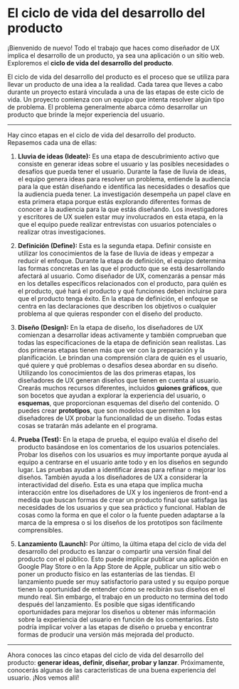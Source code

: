 # El ciclo de vida del desarrollo del producto

¡Bienvenido de nuevo! Todo el trabajo que haces como diseñador de UX implica el desarrollo de un producto, ya sea una aplicación o un sitio web. Exploremos el **ciclo de vida del desarrollo del producto**.

El ciclo de vida del desarrollo del producto es el proceso que se utiliza para llevar un producto de una idea a la realidad. Cada tarea que lleves a cabo durante un proyecto estará vinculada a una de las etapas de este ciclo de vida. Un proyecto comienza con un equipo que intenta resolver algún tipo de problema. El problema generalmente abarca cómo desarrollar un producto que brinde la mejor experiencia del usuario.

---

Hay cinco etapas en el ciclo de vida del desarrollo del producto. Repasemos cada una de ellas:

1.  **Lluvia de ideas (Ideate):** Es una etapa de descubrimiento activo que consiste en generar ideas sobre el usuario y las posibles necesidades o desafíos que pueda tener el usuario. Durante la fase de lluvia de ideas, el equipo genera ideas para resolver un problema, entiende la audiencia para la que están diseñando e identifica las necesidades o desafíos que la audiencia pueda tener. La investigación desempeña un papel clave en esta primera etapa porque estás explorando diferentes formas de conocer a la audiencia para la que estás diseñando. Los investigadores y escritores de UX suelen estar muy involucrados en esta etapa, en la que el equipo puede realizar entrevistas con usuarios potenciales o realizar otras investigaciones.

2.  **Definición (Define):** Esta es la segunda etapa. Definir consiste en utilizar los conocimientos de la fase de lluvia de ideas y empezar a reducir el enfoque. Durante la etapa de definición, el equipo determina las formas concretas en las que el producto que se está desarrollando afectará al usuario. Como diseñador de UX, comenzarás a pensar más en los detalles específicos relacionados con el producto, para quién es el producto, qué hará el producto y qué funciones deben incluirse para que el producto tenga éxito. En la etapa de definición, el enfoque se centra en las declaraciones que describen los objetivos o cualquier problema al que quieras responder con el diseño del producto.

3.  **Diseño (Design):** En la etapa de diseño, los diseñadores de UX comienzan a desarrollar ideas activamente y también comprueban que todas las especificaciones de la etapa de definición sean realistas. Las dos primeras etapas tienen más que ver con la preparación y la planificación. Le brindan una comprensión clara de quién es el usuario, qué quiere y qué problemas o desafíos desea abordar en su diseño. Utilizando los conocimientos de las dos primeras etapas, los diseñadores de UX generan diseños que tienen en cuenta al usuario. Crearás muchos recursos diferentes, incluidos **guiones gráficos**, que son bocetos que ayudan a explorar la experiencia del usuario, o **esquemas**, que proporcionan esquemas del diseño del contenido. O puedes crear **prototipos**, que son modelos que permiten a los diseñadores de UX probar la funcionalidad de un diseño. Todas estas cosas se tratarán más adelante en el programa.

4.  **Prueba (Test):** En la etapa de prueba, el equipo evalúa el diseño del producto basándose en los comentarios de los usuarios potenciales. Probar los diseños con los usuarios es muy importante porque ayuda al equipo a centrarse en el usuario ante todo y en los diseños en segundo lugar. Las pruebas ayudan a identificar áreas para refinar o mejorar los diseños. También ayuda a los diseñadores de UX a considerar la interactividad del diseño. Esta es una etapa que implica mucha interacción entre los diseñadores de UX y los ingenieros de front-end a medida que buscan formas de crear un producto final que satisfaga las necesidades de los usuarios y que sea práctico y funcional. Hablan de cosas como la forma en que el color o la fuente pueden adaptarse a la marca de la empresa o si los diseños de los prototipos son fácilmente comprensibles.

5.  **Lanzamiento (Launch):** Por último, la última etapa del ciclo de vida del desarrollo del producto es lanzar o compartir una versión final del producto con el público. Esto puede implicar publicar una aplicación en Google Play Store o en la App Store de Apple, publicar un sitio web o poner un producto físico en las estanterías de las tiendas. El lanzamiento puede ser muy satisfactorio para usted y su equipo porque tienen la oportunidad de entender cómo se recibirán sus diseños en el mundo real. Sin embargo, el trabajo en un producto no termina del todo después del lanzamiento. Es posible que sigas identificando oportunidades para mejorar los diseños u obtener más información sobre la experiencia del usuario en función de los comentarios. Esto podría implicar volver a las etapas de diseño o prueba y encontrar formas de producir una versión más mejorada del producto.

---

Ahora conoces las cinco etapas del ciclo de vida del desarrollo del producto: **generar ideas, definir, diseñar, probar y lanzar**. Próximamente, conocerás algunas de las características de una buena experiencia del usuario. ¡Nos vemos allí!
